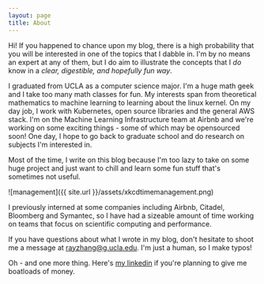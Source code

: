 ```yaml
---
layout: page
title: About
---
```


Hi! If you happened to chance upon my blog, there is a high probability that you will be interested in
one of the topics that I dabble in. I'm by no means an expert at any of them, but
I do aim to illustrate the concepts that I _do_ know in a _clear, digestible, and hopefully fun way_.

I graduated from UCLA as a computer science major. I'm a huge math geek and I take
too many math classes for fun. My interests span from theoretical mathematics to machine learning to learning about the linux kernel.
On my day job, I work with Kubernetes, open source libraries and the general AWS stack. I'm on the Machine Learning Infrastructure team
at Airbnb and we're working on some exciting things - some of which may be opensourced soon!
One day, I hope to go back to graduate school and do research on subjects I'm interested in.

Most of the time, I write on this blog because I'm too lazy to take on some huge project and just want to
chill and learn some fun stuff that's sometimes not useful.

![management]({{ site.url }}/assets/xkcdtimemanagement.png)

I previously interned at some companies including Airbnb, Citadel, Bloomberg and Symantec, so I have had a sizeable amount of time working
on teams that focus on scientific computing and performance.

If you have questions about what I wrote in my blog, don't hesitate to shoot me a message at rayzhang@g.ucla.edu. I'm just a human, 
so I make typos!

Oh - and one more thing. Here's [my linkedin](https://www.linkedin.com/in/oneraynyday/) if you're planning to give me boatloads of money.
